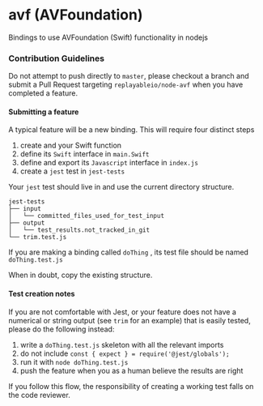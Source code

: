 # avf (AVFoundation)

Bindings to use AVFoundation (Swift) functionality in nodejs

### Contribution Guidelines

Do not attempt to push directly to `master`, please checkout a branch and submit a Pull Request targeting `replayableio/node-avf` when you have completed a feature.

#### Submitting a feature

A typical feature will be a new binding. This will require four distinct steps

1. create and your Swift function
2. define its `Swift` interface in `main.Swift`
3. define and export its `Javascript` interface in `index.js`
4. create a `jest` test in `jest-tests`

Your `jest` test should live in and use the current directory structure.

```
jest-tests
├── input
│   └── committed_files_used_for_test_input
├── output
│   └── test_results.not_tracked_in_git
└── trim.test.js
```

If you are making a binding called `doThing` , its test file should be named `doThing.test.js`

When in doubt, copy the existing structure.

#### Test creation notes

If you are not comfortable with Jest, or your feature does not have a numerical or string output (see `trim` for an example) that is easily tested, please do the following instead:

1. write a `doThing.test.js` skeleton with all the relevant imports
2. do not include `const { expect } = require('@jest/globals');`
3. run it with `node doThing.test.js`
4. push the feature when you as a human believe the results are right

If you follow this flow, the responsibility of creating a working test falls on the code reviewer.
